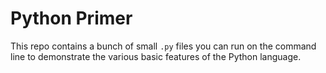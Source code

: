 # Python Primer

This repo contains a bunch of small `.py` files you can run on the command line to demonstrate the various basic features of the Python language.
